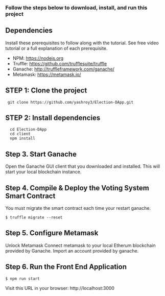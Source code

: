### Follow the steps below to download, install, and run this project

## Dependencies
Install these prerequisites to follow along with the tutorial. See free video tutorial or a full explanation of each prerequisite.

- NPM: https://nodejs.org
- Truffle: https://github.com/trufflesuite/truffle
- Ganache: http://truffleframework.com/ganache/
- Metamask: https://metamask.io/

## STEP 1: Clone the project
  ```
   git clone https://github.com/yashroy3/Election-DApp.git
  ```
## STEP 2: Install dependencies
```
  cd Election-DApp
  cd client
  npm install
```
## Step 3. Start Ganache
  Open the Ganache GUI client that you downloaded and installed. This will start your local blockchain instance. 
  
## Step 4. Compile & Deploy the Voting System  Smart Contract
  You must migrate the smart contract each time your restart ganache.
  ```
  $ truffle migrate --reset 
  ```
  
## Step 5. Configure Metamask
  Unlock Metamask
  Connect metamask to your local Etherum blockchain provided by Ganache.
  Import an account provided by ganache.

## Step 6. Run the Front End Application
  ```
  $ npm run start 
  ```
  Visit this URL in your browser: http://localhost:3000
